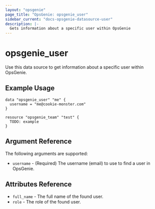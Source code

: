 ```yaml
---
layout: "opsgenie"
page_title: "OpsGenie: opsgenie_user"
sidebar_current: "docs-opsgenie-datasource-user"
description: |-
  Gets information about a specific user within OpsGenie
---
```


# opsgenie\_user

Use this data source to get information about a specific user within OpsGenie.

## Example Usage

```
data "opsgenie_user" "me" {
  username = "me@cookie-monster.com"
}

resource "opsgenie_team" "test" {
  TODO: example
}
```

## Argument Reference

The following arguments are supported:

* `username` - (Required) The username (email) to use to find a user in OpsGenie.

## Attributes Reference
* `full_name` - The full name of the found user.
* `role` - The role of the found user.
